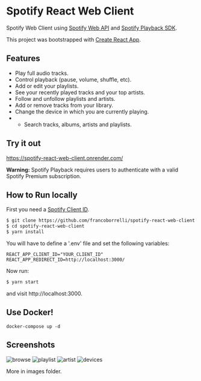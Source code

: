 # Spotify React Web Client

Spotify Web Client using [Spotify Web API](https://developer.spotify.com/documentation/web-api/) and [Spotify Playback SDK](https://developer.spotify.com/documentation/web-playback-sdk/).

This project was bootstrapped with [Create React App](https://github.com/facebookincubator/create-react-app).

## Features

- Play full audio tracks.
- Control playback (pause, volume, shuffle, etc).
- Add or edit your playlists.
- See your recently played tracks and your top artists.
- Follow and unfollow playlists and artists.
- Add or remove tracks from your library.
- Change the device in which you are currently playing.
- - Search tracks, albums, artists and playlists.

## Try it out

https://spotify-react-web-client.onrender.com/

**Warning:** Spotify Playback requires users to authenticate with a valid Spotify Premium subscription.

## How to Run locally

First you need a [Spotify Client ID](https://developer.spotify.com/dashboard/applications).

```bash
$ git clone https://github.com/francoborrelli/spotify-react-web-client.git
$ cd spotify-react-web-client
$ yarn install
```

You will have to define a '.env' file and set the following variables:

```
REACT_APP_CLIENT_ID="YOUR_CLIENT_ID"
REACT_APP_REDIRECT_ID=http://localhost:3000/
```

Now run:

```bash
$ yarn start
```

and visit http://localhost:3000.
## Use Docker!

```
docker-compose up -d
```

## Screenshots

![browse](images/browse.png?raw=true 'Playlist')
![playlist](images/playlist.png?raw=true 'Artist')
![artist](images/artist.png?raw=true 'Artist')
![devices](images/devices.png?raw=true 'Artist')

More in images folder.

